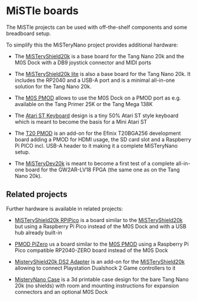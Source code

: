 # MiSTle boards

The MiSTle projects can be used with off-the-shelf components and
some breadboard setup.

To simplify this the MiSTeryNano project provides additional
hardware:

  - The [MiSTeryShield20k](misteryshield20k) is a base board for
  the Tang Nano 20k and the M0S Dock with a DB9 joystick connector and
  MIDI ports

  - The [MiSTeryShield20k lite](misteryshield20k_lite) is also a base
  board for the Tang Nano 20k. It includes the RP2040 and a USB-A
  port and is a minimal all-in-one solution for the Tang Nano 20k.

  - The [M0S PMOD](m0s_pmod) allows to use the M0S Dock on a PMOD
  port as e.g. available on the Tang Primer 25K or the Tang Mega 138K

  - The [Atari ST Keyboard](atarist_keyboard) design is a tiny 50% Atari ST style keyboard which is meant to become the basis for a Mini Atari ST

  - The [T20 PMOD](t20_pmod) is an add-on for the Efinix T20BGA256 development board adding a PMOD for HDMI usage, the SD card slot and a Raspberry Pi PICO incl. USB-A header to it making it a complete MiSTeryNano setup.

  - The [MiSTeryDev20k](misterydev20k) is meant to become a
  first test of a complete all-in-one board for the GW2AR-LV18 FPGA
  (the same one as on the Tang Nano 20k).

## Related projects

Further hardware is available in related projects:

  - [MiSTeryShield20k RPiPico](https://github.com/MiSTle-Dev/C64Nano/tree/main/board/misteryshield20k_rpipico) is a board similar to the [MiSTeryShield20k](misteryshield20k) but using a Raspberry Pi Pico instead of the M0S Dock and with a USB hub already built-in

  - [PMOD PiZero](https://github.com/MiSTle-Dev/C64Nano/tree/main/board/pizero_pmod) us a board similar to the [M0S PMOD](m0s_pmod) using a Raspberry Pi Pico compatible RP2040-ZERO board instead of the M0S Dock

  - [MisteryShield20k DS2 Adapter](https://github.com/MiSTle-Dev/C64Nano/blob/main/board/misteryshield20k_ds2_adapter/misteryshield20k_ds2_adapter_cable.md) is an add-on for the [MiSTeryShield20k](misteryshield20k) allowing to connect Playstation Dualshock 2 Game controllers to it

  - [MisteryNano Case](https://github.com/prcoder-1/MiSTeryNano-Case) is a 3d printable case design for the bare Tang Nano 20k (no shields) with room and mounting instructions for expansion connectors and an optional M0S Dock
  
